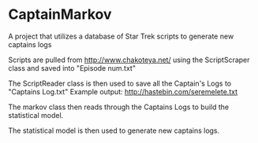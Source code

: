# CaptainMarkov
A project that utilizes a database of Star Trek scripts to generate new captains logs

Scripts are pulled from http://www.chakoteya.net/ using the ScriptScraper class and saved into "Episode num.txt"

The ScriptReader class is then used to save all the Captain's Logs to "Captains Log.txt" 
Example output: http://hastebin.com/seremelete.txt

The markov class then reads through the Captains Logs to build the statistical model.

The statistical model is then used to generate new captains logs.
